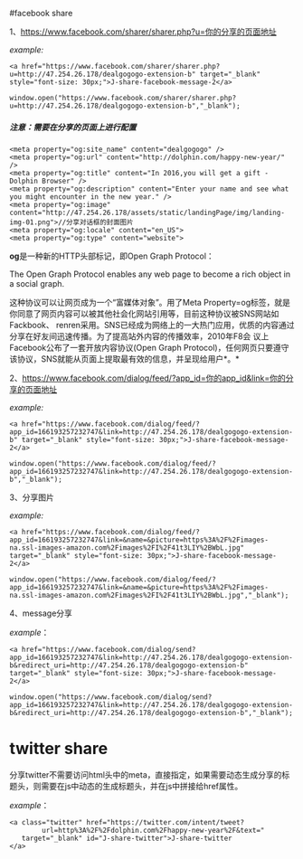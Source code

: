 #facebook share

1、https://www.facebook.com/sharer/sharer.php?u=你的分享的页面地址

*example:*

```
<a href="https://www.facebook.com/sharer/sharer.php?u=http://47.254.26.178/dealgogogo-extension-b" target="_blank" style="font-size: 30px;">J-share-facebook-message-2</a>

window.open("https://www.facebook.com/sharer/sharer.php?u=http://47.254.26.178/dealgogogo-extension-b","_blank");
```

##### 注意：需要在分享的页面上进行配置

```
<meta property="og:site_name" content="dealgogogo" />
<meta property="og:url" content="http://dolphin.com/happy-new-year/" />
<meta property="og:title" content="In 2016,you will get a gift - Dolphin Browser" />
<meta property="og:description" content="Enter your name and see what you might encounter in the new year." />
<meta property="og:image" content="http://47.254.26.178/assets/static/landingPage/img/landing-img-01.png">//分享对话框的封面图片
<meta property="og:locale" content="en_US">
<meta property="og:type" content="website">

```

**og**是一种新的HTTP头部标记，即Open Graph Protocol：

The Open Graph Protocol enables any web page to become a rich object in a social graph.

这种协议可以让网页成为一个“富媒体对象”。用了Meta Property=og标签，就是你同意了网页内容可以被其他社会化网站引用等，目前这种协议被SNS网站如Fackbook、 renren采用。SNS已经成为网络上的一大热门应用，优质的内容通过分享在好友间迅速传播。为了提高站外内容的传播效率，2010年F8会 议上Facebook公布了一套开放内容协议(Open Graph Protocol)，任何网页只要遵守该协议，SNS就能从页面上提取最有效的信息，并呈现给用户*。*

2、https://www.facebook.com/dialog/feed/?app_id=你的app_id&link=你的分享的页面地址

*example:*

```
<a href="https://www.facebook.com/dialog/feed/?app_id=166193257232747&link=http://47.254.26.178/dealgogogo-extension-b" target="_blank" style="font-size: 30px;">J-share-facebook-message-2</a>

window.open("https://www.facebook.com/dialog/feed/?app_id=166193257232747&link=http://47.254.26.178/dealgogogo-extension-b","_blank");
```

3、分享图片

*example:*

```
<a href="https://www.facebook.com/dialog/feed/?app_id=166193257232747&link=&name=&picture=https%3A%2F%2Fimages-na.ssl-images-amazon.com%2Fimages%2FI%2F41t3LIY%2BWbL.jpg" target="_blank" style="font-size: 30px;">J-share-facebook-message-2</a>

window.open("https://www.facebook.com/dialog/feed/?app_id=166193257232747&link=&name=&picture=https%3A%2F%2Fimages-na.ssl-images-amazon.com%2Fimages%2FI%2F41t3LIY%2BWbL.jpg","_blank");
```

4、message分享

*example*：

```
<a href="https://www.facebook.com/dialog/send?app_id=166193257232747&link=http://47.254.26.178/dealgogogo-extension-b&redirect_uri=http://47.254.26.178/dealgogogo-extension-b" target="_blank" style="font-size: 30px;">J-share-facebook-message-2</a>

window.open("https://www.facebook.com/dialog/send?app_id=166193257232747&link=http://47.254.26.178/dealgogogo-extension-b&redirect_uri=http://47.254.26.178/dealgogogo-extension-b","_blank");
```

# twitter share

分享twitter不需要访问html头中的meta，直接指定，如果需要动态生成分享的标题头，则需要在js中动态的生成标题头，并在js中拼接给href属性。

*example*：

```
<a class="twitter" href="https://twitter.com/intent/tweet?
        url=http%3A%2F%2Fdolphin.com%2Fhappy-new-year%2F&text=" 
   target="_blank" id="J-share-twitter">J-share-twitter
</a>
```